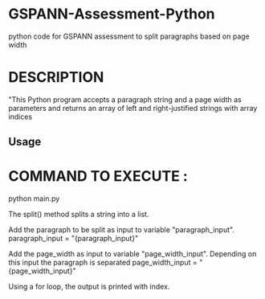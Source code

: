 # GSPANN-Assessment-Python
python code for GSPANN assessment to split paragraphs based on page width

# DESCRIPTION 
"This Python program accepts a paragraph string and a page width as parameters and returns an array of left and right-justified strings with array indices

## Usage
# COMMAND TO EXECUTE : 

python main.py

The split() method splits a string into a list.

Add the paragraph to be split as input to variable "paragraph_input".
paragraph_input = "{paragraph_input}"

Add the page_width as input to variable "page_width_input". Depending on this input the paragraph is separated
page_width_input = "{page_width_input}"

Using a for loop, the output is printed with index.
